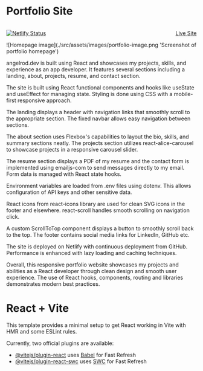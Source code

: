 # Portfolio Site
<div style="display: flex; justify-content: space-between;">
  <div>
  
  [![Netlify Status](https://api.netlify.com/api/v1/badges/956c3c68-b48b-410e-abef-4c540052bd94/deploy-status)](https://app.netlify.com/sites/angelrod/deploys)
  
  </div>
  <div>
  
  [Live Site](https://angelrod.dev/ 'Live website')
  
  </div>
</div>
![Homepage image](./src/assets/images/portfolio-image.png 'Screenshot of portfolio homepage')

angelrod.dev is built using React and showcases my projects, skills, and experience as an app developer. It features several sections including a landing, about, projects, resume, and contact section.

The site is built using React functional components and hooks like useState and useEffect for managing state. Styling is done using CSS with a mobile-first responsive approach.

The landing displays a header with navigation links that smoothly scroll to the appropriate section. The fixed navbar allows easy navigation between sections.

The about section uses Flexbox's capabilities to layout the bio, skills, and summary sections neatly. The projects section utilizes react-alice-carousel to showcase projects in a responsive carousel slider.

The resume section displays a PDF of my resume and the contact form is implemented using emailjs-com to send messages directly to my email. Form data is managed with React state hooks.

Environment variables are loaded from .env files using dotenv. This allows configuration of API keys and other sensitive data.

React icons from react-icons library are used for clean SVG icons in the footer and elsewhere. react-scroll handles smooth scrolling on navigation click.

A custom ScrollToTop component displays a button to smoothly scroll back to the top. The footer contains social media links for LinkedIn, GitHub etc.

The site is deployed on Netlify with continuous deployment from GitHub. Performance is enhanced with lazy loading and caching techniques.

Overall, this responsive portfolio website showcases my projects and abilities as a React developer through clean design and smooth user experience. The use of React hooks, components, routing and libraries demonstrates modern best practices.

# React + Vite

This template provides a minimal setup to get React working in Vite with HMR and some ESLint rules.

Currently, two official plugins are available:

- [@vitejs/plugin-react](https://github.com/vitejs/vite-plugin-react/blob/main/packages/plugin-react/README.md) uses [Babel](https://babeljs.io/) for Fast Refresh
- [@vitejs/plugin-react-swc](https://github.com/vitejs/vite-plugin-react-swc) uses [SWC](https://swc.rs/) for Fast Refresh
